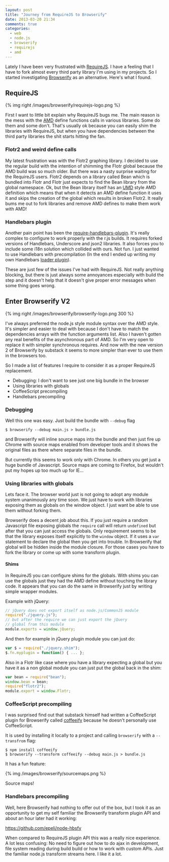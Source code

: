```yaml
---
layout: post
title: "Journey from RequireJS to Browserify"
date: 2013-03-20 21:34
comments: true
categories:
  - web
  - node.js
  - browserify
  - requirejs
  - amd
---
```


Lately I have been very frustrated with [RequireJS][]. I have a feeling that I
have to fork almost every third party library I'm using in my projects. So I
started investigating [Browserify][] as an alternative. Here's what I found.

<!-- more -->

## RequireJS

{% img right /images/browserify/requirejs-logo.png %}

First I want to little bit explain why RequireJS bugs me. The main reason is
the mess with the [AMD][] define functions calls in various libraries. Some do them
and some don't. That's usually ok because you can easily shim the libraries
with RequireJS, but when you have dependencies between the third party
libraries the shit starts hitting the fan.

### Flotr2 and weird define calls

My latest frustration was with the Flotr2 graphing library. I decided to use
the regular build with the intention of shimming the Flotr global because the
AMD build was so much older. But there was a nasty surprise waiting for the
RequireJS users. Flotr2 depends on a library called Bean which is bundled into
Flotr and Flotr just expects to find the Bean library from the global
namespace. Ok, but the Bean library itself has an [UMD][] style AMD definition
which means that when it detects an AMD define function it uses it and skips
the creation of the global which results in broken Flotr2. It really bums me
out to fork libraries and remove AMD defines to make them work with AMD!

### Handlebars plugin

Another pain point has been the [require-handlebars-plugin][]. It's really
complex to configure to work properly with the r.js builds. It requires forked
versions of Handlebars, Underscore and json2 libraries. It also forces you to
include some i18n solution which collided with ours. Not fun.  I just wanted to
use Handlebars with precompilation (In the end I ended up writing my own
Handlebars [loader plugin][requirejs-hbs]).

These are just few of the issues I've had with RequireJS. Not really anything
blocking, but there is just always some annoyances especially with build the
step and it doesn't help that it doesn't give proper error messages when some
thing goes wrong.

## Enter Browserify V2

{% img right /images/browserify/browserify-logo.png 300 %}

I've always preferred the node.js style module syntax over the AMD style. It's
simpler and easier to deal with because I don't have to match the dependencies
arrays with the function arguments list. Also I haven't gotten any real
benefits of the asynchronous part of AMD. So I'm very open to replace it with
simpler synchronous requires. And now with the new version 2 of Browserify by
substack it seems to more simpler than ever to use them in the browsers too.

So I made a list of features I require to consider it as a proper RequireJS
replacement.

  - Debugging: I don't want to see just one big bundle in the browser
  - Using libraries with globals
  - CoffeeScript precompiling
  - Handlebars precompiling

### Debugging

Well this one was easy. Just build the bundle with `--debug` flag

    $ browserify --debug main.js > bundle.js

and Browserify will inline source maps into the bundle and then just fire up
Chrome with source maps enabled from developer tools and it shows the original
files as there where separate files in the bundle.

But currently this seems to work only with Chrome. In others you get just a
huge bundle of Javascript. Source maps are coming to Firefox, but wouldn't put
my hopes up too much up for IE...

### Using libraries with globals

Lets face it. The browser world just is not going to adopt any module system
unanimously any time soon. We just have to work with libraries exposing them as
globals on the window object. I just want be able to use them without forking
them.

Browserify does a decent job about this. If you just require a random
Javascript file exposing globals the `require` call will return `undefined` but
after that you can just access the globals. Only requirement seems to be that
the library exposes itself explicitly to the `window` object. If it uses a
`var` statement to declare the global then you get into trouble. In Browserify
that global will be hidden inside the module closure. For those cases you have
to fork the library or come up with some transform plugin.

#### Shims

In RequireJS you can configure shims for the globals. With shims you can use
the globals just they had the AMD define without touching the library code. It
appears that you can do the same in Browserify just by writing simple wrapper
modules.

Example with jQuery:

```javascript jquery.shim.js
// jQuery does not export itself as node.js/CommonJS module
require("./jquery.js");
// but after the require we can just export the jQuery
// global from this module
module.exports = window.jQuery;
```

And then for example in jQuery plugin module you can just do:

```javascript myplugin.jquery.js
var $ = require("./jquery.shim");
$.fn.myplugin = function() { ... };
```

Also in a Flotr like case where you have a library expecting a global but you
have it as a non global module you can just put the global back in the shim:

```javascript flotr2.shim.js
var bean = require("bean");
window.bean = bean;
require("flotr2");
module.export = window.Flotr;
```


### CoffeeScript precompiling

I was surprised find out that substack himself had written a CoffeeScript
plugin for Browserify called [coffeeify][] because he doesn't personally use
CoffeeScript.

It is used by installing it locally to a project and calling `browserify` with
a `--transfrom` flag:

    $ npm install coffeeify
    $ browserify --transform coffeeify --debug main.js > bundle.js

It has a fun feature:

{% img /images/browserify/sourcemaps.png %}

Source maps!

### Handlebars precompiling

Well, here Browserify had nothing to offer out of the box, but I took it as an
opportunity to get my self familiar the Browserify transform plugin API and
about an hour later had it working:

<https://github.com/epeli/node-hbsfy>

When compared to RequireJS plugin API this was a really nice experience. A lot
less confusing: No need to figure out how to do ajax in development, file
system reading during build build or how to work with custom APIs. Just the
familiar node.js transform streams here. I like it a lot.



[RequireJS]: http://requirejs.org/
[Browserify]: https://github.com/substack/node-browserify
[AMD]: https://github.com/amdjs/amdjs-api/wiki/AMD
[requirejs-hbs]: https://github.com/epeli/requirejs-hbs
[UMD]: https://github.com/umdjs/umd
[require-handlebars-plugin]: https://github.com/SlexAxton/require-handlebars-plugin
[coffeeify]: https://github.com/substack/coffeeify
